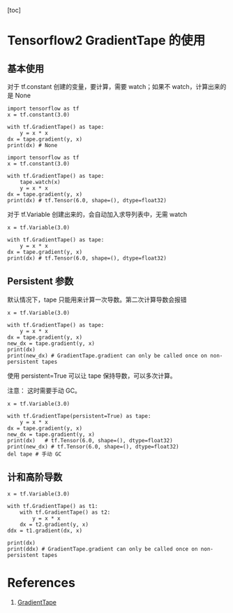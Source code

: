 [toc]

#  Tensorflow2 GradientTape 的使用

## 基本使用

对于 tf.constant 创建的变量，要计算，需要 watch；如果不 watch，计算出来的是 None

```
import tensorflow as tf
x = tf.constant(3.0)

with tf.GradientTape() as tape:
    y = x * x
dx = tape.gradient(y, x)
print(dx) # None
```

```
import tensorflow as tf
x = tf.constant(3.0)

with tf.GradientTape() as tape:
    tape.watch(x)
    y = x * x
dx = tape.gradient(y, x)
print(dx) # tf.Tensor(6.0, shape=(), dtype=float32)
```

对于 tf.Variable 创建出来的，会自动加入求导列表中，无需 watch

```
x = tf.Variable(3.0)

with tf.GradientTape() as tape:
    y = x * x
dx = tape.gradient(y, x)
print(dx) # tf.Tensor(6.0, shape=(), dtype=float32)
```

## Persistent 参数

默认情况下，tape 只能用来计算一次导数。第二次计算导数会报错

```
x = tf.Variable(3.0)

with tf.GradientTape() as tape:
    y = x * x
dx = tape.gradient(y, x)
new_dx = tape.gradient(y, x)
print(dx)
print(new_dx) # GradientTape.gradient can only be called once on non-persistent tapes
```

使用 persistent=True 可以让 tape 保持导数，可以多次计算。

注意： 这时需要手动 GC。

```
x = tf.Variable(3.0)

with tf.GradientTape(persistent=True) as tape:
    y = x * x
dx = tape.gradient(y, x)
new_dx = tape.gradient(y, x)
print(dx)   # tf.Tensor(6.0, shape=(), dtype=float32)
print(new_dx) # tf.Tensor(6.0, shape=(), dtype=float32)
del tape # 手动 GC
```

## 计和高阶导数

```
x = tf.Variable(3.0)

with tf.GradientTape() as t1:
    with tf.GradientTape() as t2:
        y = x * x
    dx = t2.gradient(y, x)
ddx = t1.gradient(dx, x)

print(dx) 
print(ddx) # GradientTape.gradient can only be called once on non-persistent tapes
```

# References
1. [GradientTape](https://www.loner.net.cn/gradienttape/)
